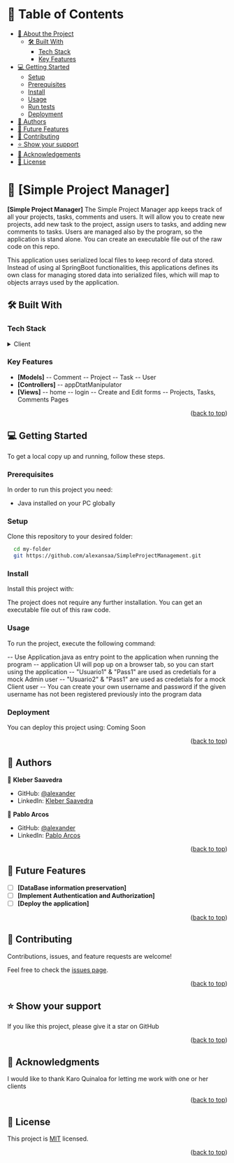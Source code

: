 <a name="readme-top"></a>

# 📗 Table of Contents

- [📖 About the Project](#about-project)
  - [🛠 Built With](#built-with)
    - [Tech Stack](#tech-stack)
    - [Key Features](#key-features)
- [💻 Getting Started](#getting-started)
  - [Setup](#setup)
  - [Prerequisites](#prerequisites)
  - [Install](#install)
  - [Usage](#usage)
  - [Run tests](#run-tests)
  - [Deployment](#triangular_flag_on_post-deployment)
- [👥 Authors](#authors)
- [🔭 Future Features](#future-features)
- [🤝 Contributing](#contributing)
- [⭐️ Show your support](#support)
- [🙏 Acknowledgements](#acknowledgements)
- [📝 License](#license)

# 📖 [Simple Project Manager] <a name="about-project"></a>

**[Simple Project Manager]**
The Simple Project Manager app keeps track of all your projects, tasks, comments and users. It will allow you to create new projects, add new task to the project, assign users to tasks, and adding new comments to tasks. Users are managed also by the program, so the application is stand alone. You can create an executable file out of the raw code on this repo. 

This application uses serialized local files to keep record of data stored. Instead of using al SpringBoot functionalities, this applications defines its own class for managing stored data into serialized files, which will map to objects arrays used by the application.

## 🛠 Built With <a name="built-with"></a>

### Tech Stack <a name="tech-stack"></a>

<details>
  <summary>Client</summary>
  <ul>
    <li><a href="https://www.java.com/es/download/ie_manual.jsp">Java</a></li>
    <li><a href="https://spring.io/projects/spring-boot">Spring Boot</a></li>
    <li><a href="https://vaadin.com/">Vaadin</a></li>
  </ul>
</details>

### Key Features <a name="key-features"></a>

- **[Models]**
-- Comment
-- Project
-- Task
-- User
- **[Controllers]**
-- appDtatManipulator
- **[Views]**
-- home
-- login
-- Create and Edit forms
-- Projects, Tasks, Comments Pages

<p align="right">(<a href="#readme-top">back to top</a>)</p>

## 💻 Getting Started <a name="getting-started"></a>

To get a local copy up and running, follow these steps.

### Prerequisites

In order to run this project you need:

- Java installed on your PC globally

### Setup

Clone this repository to your desired folder:

```sh
  cd my-folder
  git https://github.com/alexansaa/SimpleProjectManagement.git
```

### Install

Install this project with:

The project does not require any further installation.
You can get an executable file out of this raw code.

### Usage

To run the project, execute the following command:

-- Use Application.java as entry point to the application when running the program
-- application UI will pop up on a browser tab, so you can start using the application
-- "Usuario1" & "Pass1" are used as credetials for a mock Admin user
-- "Usuario2" & "Pass1" are used as credetials for a mock Client user
-- You can create your own username and password if the given username has not been registered previously into the program data

### Deployment

You can deploy this project using:
Coming Soon

<!--
Example:

```sh

```
 -->

<p align="right">(<a href="#readme-top">back to top</a>)</p>

<!-- AUTHORS -->

## 👥 Authors <a name="authors"></a>

👤 **Kleber Saavedra**

- GitHub: [@alexander](https://github.com/alexansaa)
- LinkedIn: [Kleber Saavedra](https://www.linkedin.com/in/alexander-saavedra-garcia/)

👤 **Pablo Arcos**

- GitHub: [@alexander](https://github.com/Pablin72)
- LinkedIn: [Pablo Arcos](https://www.linkedin.com/in/pablo-arcos-559348211/)

<p align="right">(<a href="#readme-top">back to top</a>)</p>

<!-- FUTURE FEATURES -->

## 🔭 Future Features <a name="future-features"></a>

- [ ] **[DataBase information preservation]**
- [ ] **[Implement Authentication and Authorization]**
- [ ] **[Deploy the application]**

<p align="right">(<a href="#readme-top">back to top</a>)</p>

<!-- CONTRIBUTING -->

## 🤝 Contributing <a name="contributing"></a>

Contributions, issues, and feature requests are welcome!

Feel free to check the [issues page](https://github.com/alexansaa/SimpleProjectManagement/issues).

<p align="right">(<a href="#readme-top">back to top</a>)</p>

## ⭐️ Show your support <a name="support"></a>

If you like this project, please give it a star on GitHub

<p align="right">(<a href="#readme-top">back to top</a>)</p>

## 🙏 Acknowledgments <a name="acknowledgements"></a>

I would like to thank Karo Quinaloa for letting me work with one or her clients

<p align="right">(<a href="#readme-top">back to top</a>)</p>

<!-- LICENSE -->

## 📝 License <a name="license"></a>

This project is [MIT](./LICENSE.md) licensed.

<p align="right">(<a href="#readme-top">back to top</a>)</p>

